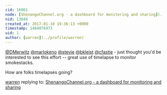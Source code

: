 ```yaml
---
cid: 16061
node: [ShenangoChannel.org - a dashboard for monitoring and sharing](../notes/liz/01-10-2017/shenangochannel-org-a-dashboard-for-monitoring-and-sharing)
nid: 13849
created_at: 2017-01-10 19:36:13 +0000
timestamp: 1484076973
uid: 1
author: [warren](../profile/warren)
---
```


[@DMerwitz](/profile/DMerwitz) [@marlokeno](/profile/marlokeno) [@stevie](/profile/stevie) [@bkleist](/profile/bkleist) [@cfastie](/profile/cfastie) - just thought you'd be interested to see this effort -- great use of timelapse to monitor smokestacks. 

How are folks timelapses going? 

[warren](../profile/warren) replying to: [ShenangoChannel.org - a dashboard for monitoring and sharing](../notes/liz/01-10-2017/shenangochannel-org-a-dashboard-for-monitoring-and-sharing)

